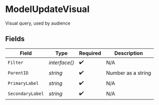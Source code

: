 # ModelUpdateVisual

Visual query, used by audience


## Fields

| Field              | Type               | Required           | Description        |
| ------------------ | ------------------ | ------------------ | ------------------ |
| `Filter`           | *interface{}*      | :heavy_check_mark: | N/A                |
| `ParentID`         | *string*           | :heavy_check_mark: | Number as a string |
| `PrimaryLabel`     | *string*           | :heavy_check_mark: | N/A                |
| `SecondaryLabel`   | *string*           | :heavy_check_mark: | N/A                |